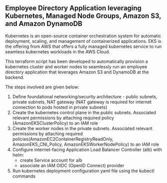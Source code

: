 ## Employee Directory Application leveraging Kubernetes, Managed Node Groups, Amazon S3, and Amazon DynamoDB

Kubernetes is an open-source container orchestration system for automatic deployment, scaling, and management of containerized applications. EKS is the offering from AWS that offers a fully managed kubernetes service to run seamless kubernetes workloads in the AWS Cloud.

This terraform script has been developed to automatically provision a kubernetes cluster and worker nodes to seamlessly run an employee directory application that leverages Amazon S3 and DynamoDB at the backend.

The steps involved are given below:
1. Define foundational networking/security architecture - public subnets, private subnets, NAT gateway (NAT gateway is required for internet connection to pods hosted in private subnets)
2. Create the kubernetes control plane in the public subnets. Associated relevant permissions by attaching required policy (AmazonEKSClusterPolicy) to an IAM role
3. Create the worker nodes in the private subnets. Associated relevant permissions by attaching required policies(AmazonEC2ContainerRegistryReadOnly, AmazonEKS_CNI_Policy, AmazonEKSWorkerNodePolicy) to an IAM role
4. Configure internet-facing Application Load Balancer Controller (alb) with helm:
    - create Service account for alb
    - associate an IAM OIDC (OpenID Connect) provider
5. Run kubernetes deployment configuration yaml file using the kubectl commands 

